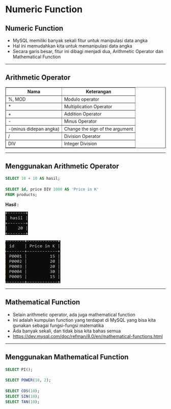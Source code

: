 # Numeric Function

## Numeric Function

- MySQL memiliki banyak sekali fitur untuk manipulasi data angka
- Hal ini memudahkan kita untuk memanipulasi data angka
- Secara garis besar, fitur ini dibagi menjadi dua, Arithmetic Operator dan Mathematical Function

---

## Arithmetic Operator

<table border="1" width="100%">
    <tr>
        <th>Nama</th>
        <th>Keterangan</th>
    </tr>
    <tr>
        <td>%, MOD</td>
        <td>Modulo operator</td>
    </tr>
    <tr>
        <td>*</td>
        <td>Multiplication Operator</td>
    </tr>
    <tr>
        <td>+</td>
        <td>Addition Operator</td>
    </tr>
    <tr>
        <td>-</td>
        <td>Minus Operator</td>
    </tr>
    <tr>
        <td>-(minus didepan angka)</td>
        <td>Change the sign of the argument</td>
    </tr>
    <tr>
        <td>/</td>
        <td>Division Operator</td>
    </tr>
    <tr>
        <td>DIV</td>
        <td>Integer Division</td>
    </tr>
</table>

---

## Menggunakan Arithmetic Operator

```sql
SELECT 10 + 10 AS hasil;

SELECT id, price DIV 1000 AS 'Price in K'
FROM products;
```

**Hasil :**

![1](../assets/img/23/1.PNG)

![2](../assets/img/23/2.PNG)

---

## Mathematical Function

- Selain arithmetic operator, ada juga mathematical function
- Ini adalah kumpulan function yang terdapat di MySQL yang bisa kita gunakan sebagai fungsi-fungsi matematika
- Ada banyak sekali, dan tidak bisa kita bahas semua
- https://dev.mysql.com/doc/refman/8.0/en/mathematical-functions.html

---

## Menggunakan Mathematical Function

```sql
SELECT PI();

SELECT POWER(10, 2);

SELECT COS(10);
SELECT SIN(10);
SELECT TAN(10);
```